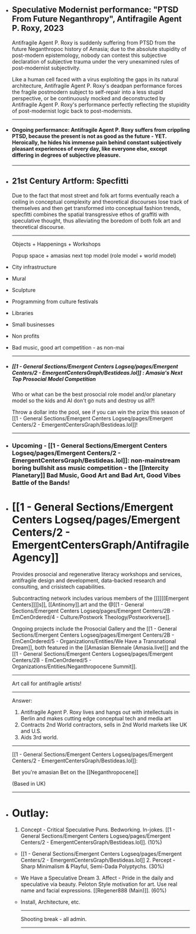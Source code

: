 

- ## Speculative Modernist performance: "PTSD From Future Neganthropy", Antifragile Agent P. Roxy, 2023
  
  Antifragile Agent P. Roxy is suddenly suffering from PTSD from the future Neganthropoc history of Amasia; due to the absolute stupidity of post-modern epistemology, nobody can contest this subjective declaration of subjective trauma under the very unexamined rules of post-modernist subjectivity.
  
  Like a human cell faced with a virus exploiting the gaps in its natural architecture, Antifragile Agent P. Roxy's deadpan performance forces the fragile postmodern subject to self-repair into a less stupid perspective, or be continuously mocked and deconstructed by Antifragile Agent P. Roxy's performance perfectly reflecting the stupidity of post-modernist logic back to post-modernists.
  
  ---
- #### Ongoing performance: Antifragile Agent P. Roxy suffers from crippling PTSD, because the present is not as good as the future - YET. Heroically, he hides his immense pain behind constant subjectively pleasant experiences of every day, like everyone else, except differing in degrees of subjective pleasure.
  
  
  ---
- ## 21st Century Artform: Specfitti
  
  Due to the fact that most street and folk art forms eventually reach a ceiling in conceptual complexity and theoretical discourses lose track of themselves and then get transformed into conceptual fashion trends, specfitti combines the spatial transgressive ethos of graffiti with speculative thought, thus alleviating the boredom of both folk art and theoretical discourse. 
  
  
  
  ---
  
  Objects + Happenings + Workshops
  
  Popup space + amasias next top model (role model + world model)
- City infrastructure
- Mural
- Sculpture
- Programming from culture festivals
- Libraries
- Small businesses
- Non profits
- Bad music, good art competition - as non-mai
  
  ---
- ##### [[1 - General Sections/Emergent Centers Logseq/pages/Emergent Centers/2 - EmergentCentersGraph/Bestideas.lol]] : Amasia's Next Top Prosocial Model Competition
  
  Who or what can be the best prosocial role model and/or planetary model so the kids and AI don't go nuts and destroy us all?!
  
  Throw a dollar into the pool, see if you can win the prize this season of [[1 - General Sections/Emergent Centers Logseq/pages/Emergent Centers/2 - EmergentCentersGraph/Bestideas.lol]]!
  
  ---
- ### Upcoming - [[1 - General Sections/Emergent Centers Logseq/pages/Emergent Centers/2 - EmergentCentersGraph/Bestideas.lol]]:  non-mainstream boring bullshit ass music competition - the [[Intercity Planetary]] Bad Music, Good Art and Bad Art, Good Vibes Battle of the Bands!
- # [[1 - General Sections/Emergent Centers Logseq/pages/Emergent Centers/2 - EmergentCentersGraph/Antifragile Agency]]
  
  Provides prosocial and regenerative literacy workshops and services, antifragile design and development, data-backed research and consulting, and crisistech capabilities.
  
  Subcontracting network includes various members of the [[[[[[Emergent Centers]]]]s]], [[Antinomy]].art and the @[[1 - General Sections/Emergent Centers Logseq/pages/Emergent Centers/2B - EmCenOrdered/4 - Culture/Postwork Theology/Postworkverse]].
  
  Ongoing projects include the Prosocial Gallery and the [[1 - General Sections/Emergent Centers Logseq/pages/Emergent Centers/2B - EmCenOrdered/5 - Organizations/Entities/We Have a Transnational Dream]], both featured in the [[Amasian Biennale (Amasia.live)]] and the [[1 - General Sections/Emergent Centers Logseq/pages/Emergent Centers/2B - EmCenOrdered/5 - Organizations/Entities/Neganthropocene Summit]].
  
  ---
  
  
  Art call for antifragile artists!
  
  
  ---
  
  
  
  
  
  
  
  Answer:
  
  1. Antifragile Agent P. Roxy lives and hangs out with intellectuals in Berlin and makes cutting edge conceptual tech and media art
  2. Contracts 2nd World contractors, sells in 2nd World markets like UK and U.S.
  3. Aids 3rd world.
  
  ---
  
  
  [[1 - General Sections/Emergent Centers Logseq/pages/Emergent Centers/2 - EmergentCentersGraph/Bestideas.lol]]:
  
  Bet you're amasian
  Bet on the [[Neganthropocene]] 
  
  (Based in UK)
  
  ---
- # Outlay: 
  
  1. Concept - Critical Speculative Puns. Bedworking. In-jokes. [[1 - General Sections/Emergent Centers Logseq/pages/Emergent Centers/2 - EmergentCentersGraph/Bestideas.lol]]. (10%)
	- [[1 - General Sections/Emergent Centers Logseq/pages/Emergent Centers/2 - EmergentCentersGraph/Bestideas.lol]]
	  2. Percept - Sharp Minimalism & Playful, Semi-Dada Polyptychs. (30%)
	- We Have a Speculative Dream
	  3. Affect - Pride in the daily and speculative via beauty. Peloton Style motivation for art. Use real name and facial expressions. [[Regener888 (Main)]].  (60%)
	- Install, Architecture, etc.
	  
	  
	  
	  ---
	  
	  
	  Shooting break - all admin. 
	  
	  
	  
	  
	  
	  
	  
	  
	  
	  
	  
	  
	  
	  
	  
	  
	  
	  
	  
	  ****